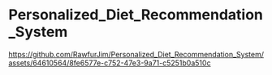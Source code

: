 # Personalized_Diet_Recommendation_System


https://github.com/RawfurJim/Personalized_Diet_Recommendation_System/assets/64610564/8fe6577e-c752-47e3-9a71-c5251b0a510c
